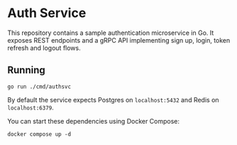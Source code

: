 # Auth Service

This repository contains a sample authentication microservice in Go. It exposes REST endpoints and a gRPC API implementing sign up, login, token refresh and logout flows.

## Running

```
go run ./cmd/authsvc
```

By default the service expects Postgres on `localhost:5432` and Redis on `localhost:6379`.

You can start these dependencies using Docker Compose:

```
docker compose up -d
```

